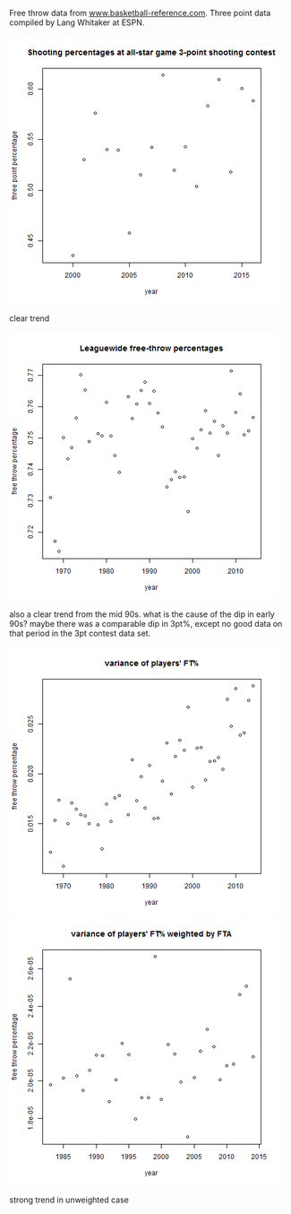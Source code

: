 Free throw data from www.basketball-reference.com. Three point data compiled by Lang Whitaker at ESPN.

![](./062217a.png)

clear trend

![](./062217b.png)

also a clear trend from the mid 90s. what is the cause of the dip in early 90s? maybe there was a comparable dip in 3pt%, except no good data on that period in the 3pt contest data set.

![](./062217c.png)
![](./062217d.png)

strong trend in unweighted case
